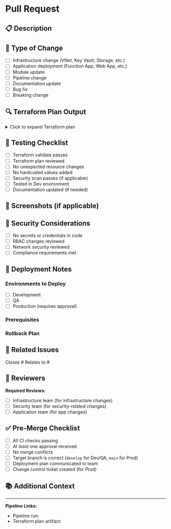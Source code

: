 # Pull Request

## 📋 Description

<!-- Provide a brief description of the changes in this PR -->

## 🎯 Type of Change

- [ ] Infrastructure change (VNet, Key Vault, Storage, etc.)
- [ ] Application deployment (Function App, Web App, etc.)
- [ ] Module update
- [ ] Pipeline change
- [ ] Documentation update
- [ ] Bug fix
- [ ] Breaking change

## 🔍 Terraform Plan Output

<!-- Paste the terraform plan output below or attach as a file -->

<details>
<summary>Click to expand Terraform plan</summary>

```
# Paste terraform plan output here
```

</details>

## 🧪 Testing Checklist

- [ ] Terraform validate passes
- [ ] Terraform plan reviewed
- [ ] No unexpected resource changes
- [ ] No hardcoded values added
- [ ] Security scan passes (if applicable)
- [ ] Tested in Dev environment
- [ ] Documentation updated (if needed)

## 📸 Screenshots (if applicable)

<!-- Add screenshots of Azure Portal, monitoring, etc. -->

## 🔐 Security Considerations

<!-- Describe any security implications of this change -->

- [ ] No secrets or credentials in code
- [ ] RBAC changes reviewed
- [ ] Network security reviewed
- [ ] Compliance requirements met

## 📝 Deployment Notes

<!-- Any special instructions for deployment -->

### Environments to Deploy

- [ ] Development
- [ ] QA
- [ ] Production (requires approval)

### Prerequisites

<!-- List any prerequisites for this deployment -->

### Rollback Plan

<!-- Describe how to rollback if needed -->

## 🔗 Related Issues

<!-- Link to related work items or issues -->

Closes #
Relates to #

## 👥 Reviewers

<!-- Tag specific reviewers if needed -->

**Required Reviews:**
- [ ] Infrastructure team (for infrastructure changes)
- [ ] Security team (for security-related changes)
- [ ] Application team (for app changes)

## ✅ Pre-Merge Checklist

- [ ] All CI checks passing
- [ ] At least one approval received
- [ ] No merge conflicts
- [ ] Target branch is correct (`develop` for Dev/QA, `main` for Prod)
- [ ] Deployment plan communicated to team
- [ ] Change control ticket created (for Prod)

## 📚 Additional Context

<!-- Add any other context about the PR here -->

---

**Pipeline Links:**
- Pipeline run: <!-- Add link after pipeline runs -->
- Terraform plan artifact: <!-- Add link to plan artifact -->

